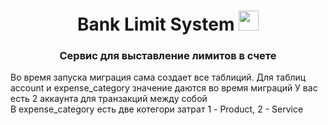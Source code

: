 <h1 align="center">Bank Limit System <img src="https://github.com/blackcater/blackcater/raw/main/images/Hi.gif" height="32"/></h1>
<h3 align="center">Сервис для выставление лимитов в счете</h3>

Во время запуска миграция сама создает все таблиций.
Для таблиц account и expense_category значение даются во время миграций
У вас есть 2 аккаунта для транзакций между собой <br>
В expense_category есть две котегори затрат 1 - Product, 2 - Service <br>